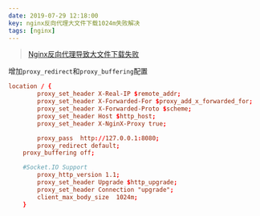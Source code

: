 ```yaml
---
date: 2019-07-29 12:18:00
key: nginx反向代理大文件下载1024m失败解决
tags: [nginx]
---
```


> [Nginx反向代理导致大文件下载失败](http://blog.chinaunix.net/uid-20332519-id-5755724.html)

增加`proxy_redirect`和`proxy_buffering`配置

```conf
location / {
		proxy_set_header X-Real-IP $remote_addr;
		proxy_set_header X-Forwarded-For $proxy_add_x_forwarded_for;
		proxy_set_header X-Forwarded-Proto $scheme;
		proxy_set_header Host $http_host;
		proxy_set_header X-NginX-Proxy true;

		proxy_pass  http://127.0.0.1:8080;
		proxy_redirect default;
    proxy_buffering off;

    #Socket.IO Support
		proxy_http_version 1.1;
		proxy_set_header Upgrade $http_upgrade;
		proxy_set_header Connection "upgrade";
		client_max_body_size  1024m;
	}


```